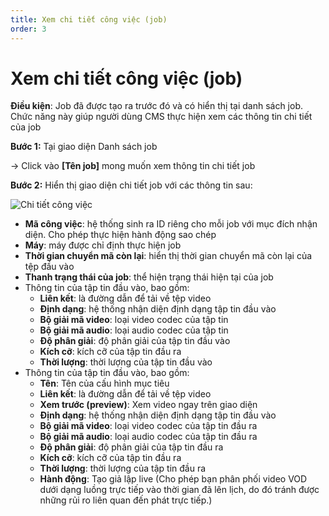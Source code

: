 ```yaml
---
title: Xem chi tiết công việc (job)
order: 3
---
```


# Xem chi tiết công việc (job)

**Điều kiện**: Job đã được tạo ra trước đó và có hiển thị tại danh sách job. Chức năng này giúp người dùng CMS thực hiện xem các thông tin chi tiết của job

**Bước 1:** Tại giao diện Danh sách job

→ Click vào **[Tên job]** mong muốn xem thông tin chi tiết job

**Bước 2:** Hiển thị giao diện chi tiết job với các thông tin sau:

![Chi tiết công việc](/images/media-vod/job-management/view-detail-job.png)

- **Mã công việc**: hệ thống sinh ra ID riêng cho mỗi job với mục đích nhận diện. Cho phép thực hiện hành động sao chép
- **Máy**: máy được chỉ định thực hiện job
- **Thời gian chuyển mã còn lại**: hiển thị thời gian chuyển mã còn lại của tệp đầu vào
- **Thanh trạng thái của job**: thể hiện trạng thái hiện tại của job
- Thông tin của tập tin đầu vào, bao gồm:
  - **Liên kết**: là đường dẫn để tải về tệp video
  - **Định dạng**: hệ thống nhận diện định dạng tập tin đầu vào
  - **Bộ giải mã video**: loại video codec của tập tin
  - **Bộ giải mã audio**: loại audio codec của tập tin
  - **Độ phân giải**: độ phân giải của tập tin đầu vào
  - **Kích cỡ**: kích cỡ của tập tin đầu ra
  - **Thời lượng**: thời lượng của tập tin đầu vào
- Thông tin của tập tin đầu vào, bao gồm:
  - **Tên**: Tên của cấu hình mục tiêu
  - **Liên kết**: là đường dẫn để tải về tệp video
  - **Xem trước (preview)**: Xem video ngay trên giao diện
  - **Định dạng**: hệ thống nhận diện định dạng tập tin đầu vào
  - **Bộ giải mã video**: loại video codec của tập tin đầu ra
  - **Bộ giải mã audio**: loại audio codec của tập tin đầu ra
  - **Độ phân giải**: độ phân giải của tập tin đầu ra
  - **Kích cỡ**: kích cỡ của tập tin đầu ra
  - **Thời lượng**: thời lượng của tập tin đầu ra
  - **Hành động**: Tạo giả lập live (Cho phép bạn phân phối video VOD dưới dạng luồng trực tiếp vào thời gian đã lên lịch, do đó tránh được những rủi ro liên quan đến phát trực tiếp.)

